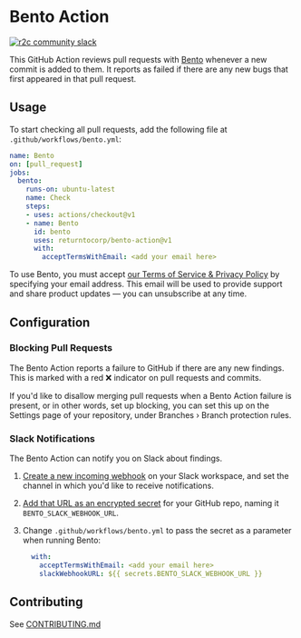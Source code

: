 # Bento Action

[![r2c community slack](https://img.shields.io/badge/r2c_slack-join-brightgreen?style=for-the-badge&logo=slack&labelColor=4A154B)](https://join.slack.com/t/r2c-community/shared_invite/enQtNjU0NDYzMjAwODY4LWE3NTg1MGNhYTAwMzk5ZGRhMjQ2MzVhNGJiZjI1ZWQ0NjQ2YWI4ZGY3OGViMGJjNzA4ODQ3MjEzOWExNjZlNTA)

This GitHub Action reviews pull requests with [Bento](https://github.com/returntocorp/bento)
whenever a new commit is added to them.
It reports as failed if there are any new bugs
that first appeared in that pull request.

## Usage

To start checking all pull requests,
add the following file at `.github/workflows/bento.yml`:

```yaml
name: Bento
on: [pull_request]
jobs:
  bento:
    runs-on: ubuntu-latest
    name: Check
    steps:
    - uses: actions/checkout@v1
    - name: Bento
      id: bento
      uses: returntocorp/bento-action@v1
      with:
        acceptTermsWithEmail: <add your email here>
```

To use Bento, you must accept [our Terms of Service & Privacy Policy](https://bento.dev/privacy)
by specifying your email address.
This email will be used to provide support and share product updates
— you can unsubscribe at any time.

## Configuration

### Blocking Pull Requests

The Bento Action reports a failure to GitHub
if there are any new findings.
This is marked with a red :x: indicator on pull requests and commits.

If you'd like to disallow merging pull requests
when a Bento Action failure is present,
or in other words, set up blocking,
you can set this up on the Settings page of your repository,
under Branches › Branch protection rules.

### Slack Notifications

The Bento Action can notify you on Slack about findings.

1.  [Create a new incoming webhook](https://slack.com/apps/A0F7XDUAZ-incoming-webhooks)
    on your Slack workspace,
    and set the channel in which you'd like to receive notifications.
2.  [Add that URL as an encrypted secret](https://help.github.com/en/actions/configuring-and-managing-workflows/creating-and-storing-encrypted-secrets)
    for your GitHub repo, naming it `BENTO_SLACK_WEBHOOK_URL`.
3.  Change `.github/workflows/bento.yml` to pass the secret as a parameter when running Bento:

    ```yaml
      with:
        acceptTermsWithEmail: <add your email here>
        slackWebhookURL: ${{ secrets.BENTO_SLACK_WEBHOOK_URL }}
    ```


## Contributing

See [CONTRIBUTING.md](CONTRIBUTING.md)

